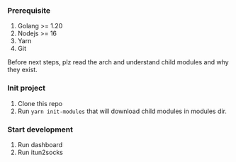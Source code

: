 ### Prerequisite
1. Golang >= 1.20
2. Nodejs >= 16
3. Yarn
4. Git

Before next steps, plz read the arch and understand child modules and why they exist.

### Init project
1. Clone this repo
2. Run `yarn init-modules` that will download child modules in modules dir.

### Start development
1. Run dashboard
2. Run itun2socks